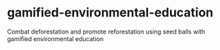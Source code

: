 # gamified-environmental-education
Combat deforestation and promote reforestation using seed balls with gamified environmental education
